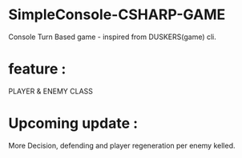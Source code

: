 # SimpleConsole-CSHARP-GAME 

Console Turn Based game - inspired from DUSKERS(game) cli.
# feature : 
 PLAYER & ENEMY CLASS

# Upcoming update :
  More Decision, defending and player regeneration per enemy kelled.
